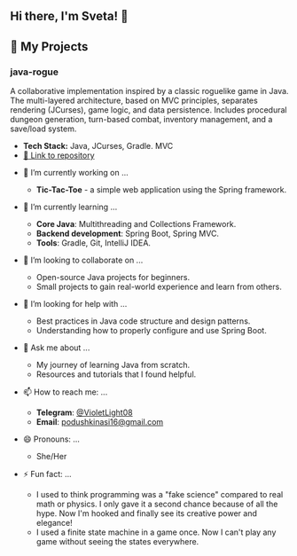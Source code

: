 ## Hi there, I'm Sveta! 👋

## 🚀 My Projects

### java-rogue
A collaborative implementation  inspired by a classic roguelike game in Java. The multi-layered architecture, based on MVC principles, separates rendering (JCurses), game logic, and data persistence. Includes procedural dungeon generation, turn-based combat, inventory management, and a save/load system.

*   **Tech Stack:** Java, JCurses, Gradle. MVC
*   [🔗 Link to repository]([https://github.com/your-username/your-repo-name](https://github.com/Pillow-Sveta/java-rogue.git))


- 🔭 I’m currently working on ...
  - **Tic-Tac-Toe** - a simple web application using the Spring framework.

- 🌱 I’m currently learning ...
  - **Core Java**: Multithreading and Collections Framework.
  - **Backend development**: Spring Boot, Spring MVC.
  - **Tools**: Gradle, Git, IntelliJ IDEA.

- 👯 I’m looking to collaborate on ...
  - Open-source Java projects for beginners.
  - Small projects to gain real-world experience and learn from others.

- 🤔 I’m looking for help with ...
  - Best practices in Java code structure and design patterns.
  - Understanding how to properly configure and use Spring Boot.

- 💬 Ask me about ...
  - My journey of learning Java from scratch.
  - Resources and tutorials that I found helpful.

- 📫 How to reach me: ...
  - **Telegram**: [@VioletLight08](https://t.me/VioletLight08)
  - **Email**: [podushkinasi16@gmail.com](podushkinasi16@gmail.com)

- 😄 Pronouns: ...
  - She/Her
  
- ⚡ Fun fact: ...
  - I used to think programming was a "fake science" compared to real math or physics. 
    I only gave it a second chance because of all the hype. Now I'm hooked and finally see its creative power and elegance!
  - I used a finite state machine in a game once. Now I can't play any game without seeing the states everywhere. 
